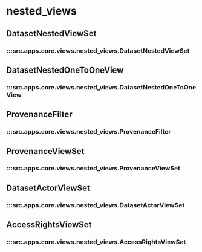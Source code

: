 # nested_views

## DatasetNestedViewSet

### :::src.apps.core.views.nested_views.DatasetNestedViewSet

## DatasetNestedOneToOneView

### :::src.apps.core.views.nested_views.DatasetNestedOneToOneView

## ProvenanceFilter

### :::src.apps.core.views.nested_views.ProvenanceFilter

## ProvenanceViewSet

### :::src.apps.core.views.nested_views.ProvenanceViewSet

## DatasetActorViewSet

### :::src.apps.core.views.nested_views.DatasetActorViewSet

## AccessRightsViewSet

### :::src.apps.core.views.nested_views.AccessRightsViewSet

